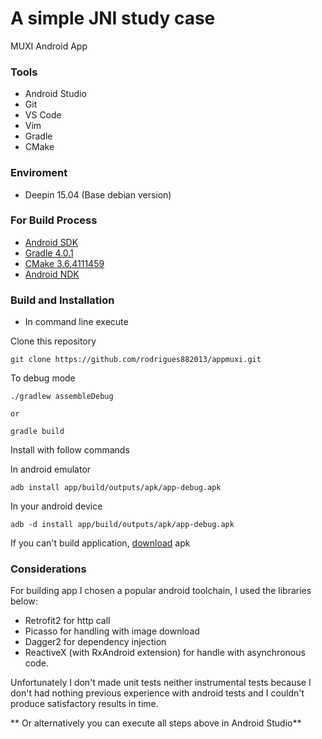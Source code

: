 # A simple JNI study case  #

MUXI Android App

### Tools ###

* Android Studio
* Git
* VS Code
* Vim
* Gradle
* CMake

### Enviroment ###

* Deepin 15.04 (Base debian version)

### For Build Process ###

* [Android SDK](https://developer.android.com/studio/index.html?hl=pt-br)
* [Gradle 4.0.1](https://gradle.org/install/)
* [CMake 3.6.4111459](https://cmake.org/download/)
* [Android NDK](https://developer.android.com/ndk/guides/setup.html?hl=pt-br)

### Build and Installation ###

* In command line execute

Clone this repository

    git clone https://github.com/rodrigues882013/appmuxi.git

To debug mode

    ./gradlew assembleDebug

    or

    gradle build

Install with follow commands

In android emulator

    adb install app/build/outputs/apk/app-debug.apk

In your android device

    adb -d install app/build/outputs/apk/app-debug.apk


If you can't build application, [download](https://drive.google.com/open?id=0BzG_Ts3_SqdeLWNBdDNuQ0YwX2s) apk 

### Considerations ###

For building app I chosen a popular android toolchain, I used the libraries below:
 
* Retrofit2 for http call
* Picasso for handling with image download
* Dagger2 for dependency injection
* ReactiveX (with RxAndroid extension) for handle with asynchronous code.

Unfortunately I don't made unit tests neither instrumental tests because I don't had nothing previous experience with android tests and I couldn't produce satisfactory results in time.  



** Or alternatively you can execute all steps above in Android Studio**
